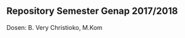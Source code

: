 Repository Semester Genap 2017/2018
-----------------------------------

Dosen: B. Very Christioko, M.Kom


